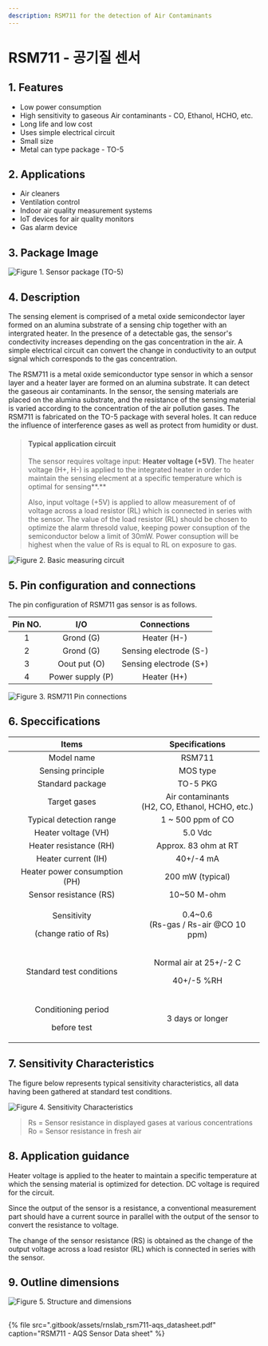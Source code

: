 ```yaml
---
description: RSM711 for the detection of Air Contaminants
---
```


# RSM711 - 공기질 센서

## **1. Features**

* Low power consumption
* High sensitivity to gaseous Air contaminants - CO, Ethanol, HCHO, etc.
* Long life and low cost
* Uses simple electrical circuit
* Small size
* Metal can type package - TO-5

## **2. Applications**

* Air cleaners
* Ventilation control
* Indoor air quality measurement systems
* IoT devices for air quality monitors
* Gas alarm device

## **3. Package Image**

![Figure 1. Sensor package \(TO-5\)](.gitbook/assets/0.png)

## **4. Description**

The sensing element is comprised of a metal oxide semicondector layer formed on an alumina substrate of a sensing chip together with an intergrated heater. In the presence of a detectable gas, the sensor's condectivity increases depending on the gas concentration in the air. A simple electrical circuit can convert the change in conductivity to an output signal which corresponds to the gas concentration.

The RSM711 is a metal oxide semiconductor type sensor in which a sensor layer and a heater layer are formed on an alumina substrate. It can detect the gaseous air contaminants. In the sensor, the sensing materials are placed on the alumina substrate, and the resistance of the sensing material is varied according to the concentration of the air pollution gases. The RSM711 is fabricated on the TO-5 package with several holes. It can reduce the influence of interference gases as well as protect from humidity or dust.

> #### **Typical application circuit**
>
> The sensor requires voltage input: **Heater voltage \(+5V\)**. The heater voltage \(H+, H-\) is applied to the integrated heater in order to maintain the sensing elecment at a specific temperature which is optimal for sensing**.** 
>
> Also, input voltage \(+5V\) is applied to allow measurement of of voltage across a load resistor \(RL\) which is connected in series with the sensor. The value of the load resistor \(RL\) should be chosen to optimize the alarm thresold value, keeping power consuption of the semiconductor below a limit of 30mW. Power consuption will be highest when the value of Rs is equal to RL on exposure to gas.

![Figure 2. Basic measuring circuit](.gitbook/assets/1.jpeg)

## **5. Pin configuration and connections**

The pin configuration of RSM711 gas sensor is as follows.

| Pin NO. | I/O | Connections |
| :---: | :---: | :---: |
| 1 | Grond \(G\) | Heater \(H-\) |
| 2 | Grond \(G\) | Sensing electrode \(S-\) |
| 3 | Oout put \(O\) | Sensing electrode \(S+\) |
| 4 | Power supply \(P\) | Heater \(H+\) |

![Figure 3. RSM711 Pin connections](.gitbook/assets/2.jpeg)

## **6. Speccifications**

<table>
  <thead>
    <tr>
      <th style="text-align:center">Items</th>
      <th style="text-align:center">Specifications</th>
    </tr>
  </thead>
  <tbody>
    <tr>
      <td style="text-align:center">Model name</td>
      <td style="text-align:center">RSM711</td>
    </tr>
    <tr>
      <td style="text-align:center">Sensing principle</td>
      <td style="text-align:center">MOS type</td>
    </tr>
    <tr>
      <td style="text-align:center">Standard package</td>
      <td style="text-align:center">TO-5 PKG</td>
    </tr>
    <tr>
      <td style="text-align:center">Target gases</td>
      <td style="text-align:center">Air contaminants
        <br />(H2, CO, Ethanol, HCHO, etc.)</td>
    </tr>
    <tr>
      <td style="text-align:center">Typical detection range</td>
      <td style="text-align:center">1 ~ 500 ppm of CO</td>
    </tr>
    <tr>
      <td style="text-align:center">Heater voltage (VH)</td>
      <td style="text-align:center">5.0 Vdc</td>
    </tr>
    <tr>
      <td style="text-align:center">Heater resistance (RH)</td>
      <td style="text-align:center">Approx. 83 ohm at RT</td>
    </tr>
    <tr>
      <td style="text-align:center">Heater current (IH)</td>
      <td style="text-align:center">40+/-4 mA</td>
    </tr>
    <tr>
      <td style="text-align:center">Heater power consumption (PH)</td>
      <td style="text-align:center">200 mW (typical)</td>
    </tr>
    <tr>
      <td style="text-align:center">Sensor resistance (RS)</td>
      <td style="text-align:center">10~50 M-ohm</td>
    </tr>
    <tr>
      <td style="text-align:center">
        <p>Sensitivity</p>
        <p>(change ratio of Rs)</p>
      </td>
      <td style="text-align:center">0.4~0.6
        <br />(Rs-gas / Rs-air @CO 10 ppm)</td>
    </tr>
    <tr>
      <td style="text-align:center">Standard test conditions</td>
      <td style="text-align:center">
        <p>Normal air at 25+/-2 C</p>
        <p>40+/-5 %RH</p>
      </td>
    </tr>
    <tr>
      <td style="text-align:center">
        <p>Conditioning period</p>
        <p>before test</p>
      </td>
      <td style="text-align:center">3 days or longer</td>
    </tr>
  </tbody>
</table>

## **7. Sensitivity Characteristics**

 The figure below represents typical sensitivity characteristics, all data having been gathered at standard test conditions.

![Figure 4. Sensitivity Characteristics ](.gitbook/assets/3.png)

> Rs = Sensor resistance in displayed gases at various concentrations  
> Ro = Sensor resistance in fresh air

## **8. Application guidance**

Heater voltage is applied to the heater to maintain a specific temperature at which the sensing material is optimized for detection. DC voltage is required for the circuit.

Since the output of the sensor is a resistance, a conventional measurement part should have a current source in parallel with the output of the sensor to convert the resistance to voltage.

The change of the sensor resistance \(RS\) is obtained as the change of the output voltage across a load resistor \(RL\) which is connected in series with the sensor.

## **9. Outline dimensions**

![Figure 5. Structure and dimensions](.gitbook/assets/4.jpeg)

## 

{% file src=".gitbook/assets/rnslab\_rsm711-aqs\_datasheet.pdf" caption="RSM711 - AQS Sensor Data sheet" %}

